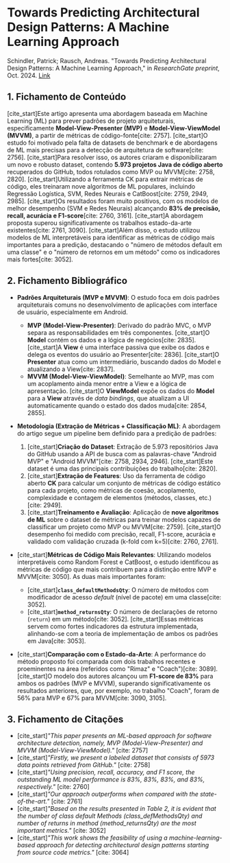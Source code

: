 # Towards Predicting Architectural Design Patterns: A Machine Learning Approach

Schindler, Patrick; Rausch, Andreas. "Towards Predicting Architectural Design Patterns: A Machine Learning Approach," in *ResearchGate preprint*, Oct. 2024. [Link](https://www.researchgate.net/publication/364321415_Towards_Predicting_Architectural_Design_Patterns_A_Machine_Learning_Approach)

## 1. Fichamento de Conteúdo

[cite_start]Este artigo apresenta uma abordagem baseada em Machine Learning (ML) para prever padrões de projeto arquiteturais, especificamente **Model-View-Presenter (MVP)** e **Model-View-ViewModel (MVVM)**, a partir de métricas de código-fonte[cite: 2757]. [cite_start]O estudo foi motivado pela falta de datasets de benchmark e de abordagens de ML mais precisas para a detecção de arquitetura de software[cite: 2756]. [cite_start]Para resolver isso, os autores criaram e disponibilizaram um novo e robusto dataset, contendo **5.973 projetos Java de código aberto** recuperados do GitHub, todos rotulados como MVP ou MVVM[cite: 2758, 2820]. [cite_start]Utilizando a ferramenta CK para extrair métricas de código, eles treinaram nove algoritmos de ML populares, incluindo Regressão Logística, SVM, Redes Neurais e CatBoost[cite: 2759, 2949, 2985]. [cite_start]Os resultados foram muito positivos, com os modelos de melhor desempenho (SVM e Redes Neurais) alcançando **83% de precisão, recall, acurácia e F1-score**[cite: 2760, 3161]. [cite_start]A abordagem proposta superou significativamente os trabalhos estado-da-arte existentes[cite: 2761, 3090]. [cite_start]Além disso, o estudo utilizou modelos de ML interpretáveis para identificar as métricas de código mais importantes para a predição, destacando o "número de métodos default em uma classe" e o "número de retornos em um método" como os indicadores mais fortes[cite: 3052].

## 2. Fichamento Bibliográfico

* **Padrões Arquiteturais (MVP e MVVM)**: O estudo foca em dois padrões arquiteturais comuns no desenvolvimento de aplicações com interface de usuário, especialmente em Android.
    * **MVP (Model-View-Presenter)**: Derivado do padrão MVC, o MVP separa as responsabilidades em três componentes. [cite_start]O **Model** contém os dados e a lógica de negócios[cite: 2835]. [cite_start]A **View** é uma interface passiva que exibe os dados e delega os eventos do usuário ao Presenter[cite: 2836]. [cite_start]O **Presenter** atua como um intermediário, buscando dados do Model e atualizando a View[cite: 2837].
    * **MVVM (Model-View-ViewModel)**: Semelhante ao MVP, mas com um acoplamento ainda menor entre a View e a lógica de apresentação. [cite_start]O **ViewModel** expõe os dados do **Model** para a **View** através de *data bindings*, que atualizam a UI automaticamente quando o estado dos dados muda[cite: 2854, 2855].

* **Metodologia (Extração de Métricas + Classificação ML)**: A abordagem do artigo segue um pipeline bem definido para a predição de padrões:
    1.  [cite_start]**Criação do Dataset**: Extração de 5.973 repositórios Java do GitHub usando a API de busca com as palavras-chave "Android MVP" e "Android MVVM"[cite: 2758, 2934, 2946]. [cite_start]Este dataset é uma das principais contribuições do trabalho[cite: 2820].
    2.  [cite_start]**Extração de Features**: Uso da ferramenta de código aberto **CK** para calcular um conjunto de métricas de código estático para cada projeto, como métricas de coesão, acoplamento, complexidade e contagem de elementos (métodos, classes, etc.)[cite: 2949].
    3.  [cite_start]**Treinamento e Avaliação**: Aplicação de **nove algoritmos de ML** sobre o dataset de métricas para treinar modelos capazes de classificar um projeto como MVP ou MVVM[cite: 2759]. [cite_start]O desempenho foi medido com precisão, recall, F1-score, acurácia e validado com validação cruzada (k-fold com k=5)[cite: 2760, 2761].

* [cite_start]**Métricas de Código Mais Relevantes**: Utilizando modelos interpretáveis como Random Forest e CatBoost, o estudo identificou as métricas de código que mais contribuem para a distinção entre MVP e MVVM[cite: 3050]. As duas mais importantes foram:
    * [cite_start]**`class_defaultMethodsQty`**: O número de métodos com modificador de acesso *default* (nível de pacote) em uma classe[cite: 3052].
    * [cite_start]**`method_returnsQty`**: O número de declarações de retorno (`return`) em um método[cite: 3052].
    [cite_start]Essas métricas servem como fortes indicadores da estrutura implementada, alinhando-se com a teoria de implementação de ambos os padrões em Java[cite: 3053].

* [cite_start]**Comparação com o Estado-da-Arte**: A performance do método proposto foi comparada com dois trabalhos recentes e proeminentes na área (referidos como "Rimaz" e "Coach")[cite: 3089]. [cite_start]O modelo dos autores alcançou um **F1-score de 83%** para ambos os padrões (MVP e MVVM), superando significativamente os resultados anteriores, que, por exemplo, no trabalho "Coach", foram de 56% para MVP e 67% para MVVM[cite: 3090, 3105].

## 3. Fichamento de Citações

* [cite_start]_"This paper presents an ML-based approach for software architecture detection, namely, MVP (Model-View-Presenter) and MVVM (Model-View-ViewModel)."_ [cite: 2757]
* [cite_start]_"Firstly, we present a labeled dataset that consists of 5973 data points retrieved from GitHub."_ [cite: 2758]
* [cite_start]_"Using precision, recall, accuracy, and F1 score, the outstanding ML model performance is 83%, 83%, 83%, and 83%, respectively."_ [cite: 2760]
* [cite_start]_"Our approach outperforms when compared with the state-of-the-art."_ [cite: 2761]
* [cite_start]_"Based on the results presented in Table 2, it is evident that the number of class default Methods (class_defMethodsQty) and number of returns in method (method_returnsQty) are the most important metrics."_ [cite: 3052]
* [cite_start]_"This work shows the feasibility of using a machine-learning-based approach for detecting architectural design patterns starting from source code metrics."_ [cite: 3064]
